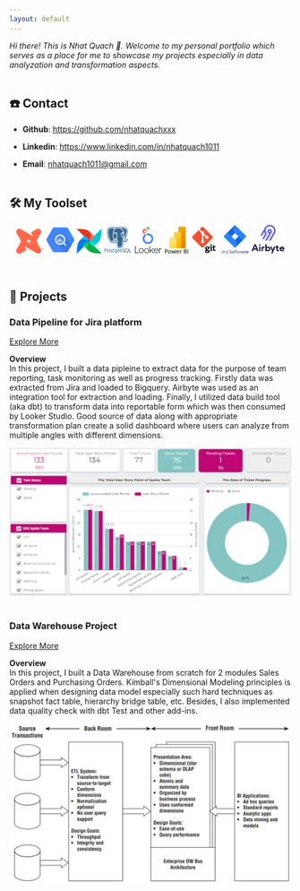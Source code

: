 ```yaml
---
layout: default
---
```


_Hi there! This is Nhat Quach 👋. Welcome to my personal portfolio which serves as a place for me to showcase my projects especially in data analyzation and transformation aspects._
<br/><br/>

## ☎️ Contact

* **Github**: https://github.com/nhatquachxxx

* **Linkedin**: https://www.linkedin.com/in/nhatquach1011

* **Email**: nhatquach1011@gmail.com
<br/><br/>

## 🛠️ My Toolset

<p align="center">
    <img src="pictures\dbt.png" width="50" />
    <img src="pictures\google_bigquery.png" width="50" />
    <img src="pictures\airflow.png" width="45" />
    <img src="pictures\postgres.png" width="50" />
    <img src="pictures\looker.png" width="50" />
    <img src="pictures\power_bi.png" width="43" />
    <img src="pictures\git.png" width="50" />
    <img src="pictures\jira.png" width="50" />
    <img src="pictures\airbyte.png" width="60" />
</p>
<br/>

## 📝 Projects

### Data Pipeline for Jira platform
<a href="https://github.com/clv-dev/jira-clv-transformation" target="_blank">Explore More
</a>

**Overview** <br/>
In this project, I built a data pipleine to extract data for the purpose of team reporting, task monitoring as well as progress tracking. Firstly data was extracted from Jira and loaded to Bigquery. Airbyte was used as an integration tool for extraction and loading. Finally, I utilized data build tool (aka dbt) to transform data into reportable form which was then consumed by Looker Studio. Good source of data along with appropriate transformation plan create a solid dashboard where users can analyze from multiple angles with different dimensions.

 ![Jira Dashboard](pictures\jira_dashboard.png)
<br/><br/>

### Data Warehouse Project 
<a href="https://github.com/nhatquachxxx/data-warehouse-course" target="_blank">Explore More
</a>

**Overview** <br/>
In this project, I built a Data Warehouse from scratch for 2 modules Sales Orders and Purchasing Orders. Kimball's Dimensional Modeling principles is applied when designing data model especially such hard techniques as snapshot fact table, hierarchy bridge table, etc. Besides, I also implemented data quality check with dbt Test and other add-ins.

![A picture about diagram](pictures\model.png)
